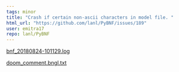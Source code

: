 ```yaml
---
tags: minor
title: "Crash if certain non-ascii characters in model file. "
html_url: "https://github.com/lanl/PyBNF/issues/189"
user: emitra17
repo: lanl/PyBNF
---
```


[bnf_20180824-101129.log](https://github.com/NAU-BioNetFit/PyBNF/files/2319119/bnf_20180824-101129.log)

[doom_comment.bngl.txt](https://github.com/NAU-BioNetFit/PyBNF/files/2319120/doom_comment.bngl.txt)
